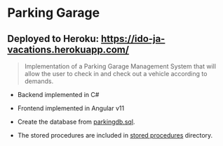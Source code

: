 ﻿# Parking Garage
## Deployed to Heroku: https://ido-ja-vacations.herokuapp.com/
> Implementation of a Parking Garage Management System that will allow the user
> to check in and check out a vehicle according to demands.

- Backend implemented in C#
- Frontend implemented in Angular v11

- Create the database from [parkingdb.sql](/ParkingGarage/Sql/Db/parkingdb.sql).
- The stored procedures are included in [stored procedures](/ParkingGarage/Sql/StoredProcedures) directory.
